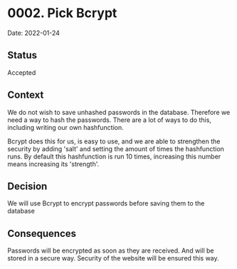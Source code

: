 # 0002. Pick Bcrypt

Date: 2022-01-24

## Status

Accepted

## Context

We do not wish to save unhashed passwords in the database.
Therefore we need a way to hash the passwords.
There are a lot of ways to do this, including writing our own hashfunction.

Bcrypt does this for us, is easy to use, and we are able to strengthen the security by adding 'salt' and setting the amount of times the hashfunction runs.
By default this hashfunction is run 10 times, increasing this number means increasing its 'strength'.

## Decision

We will use Bcrypt to encrypt passwords before saving them to the database

## Consequences

Passwords will be encrypted as soon as they are received. And will be stored in a secure way.
Security of the website will be ensured this way.
